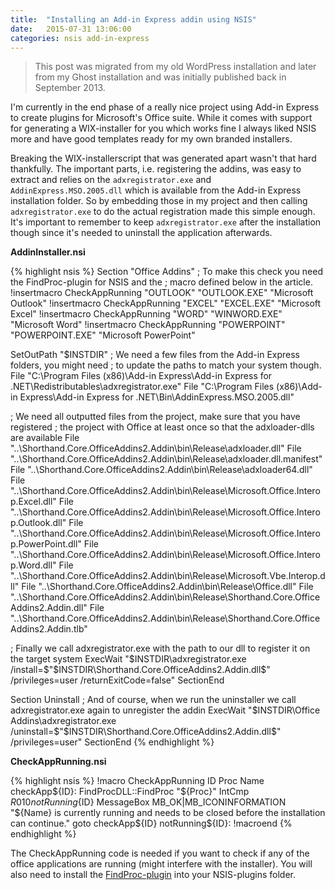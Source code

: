 ```yaml
---
title:  "Installing an Add-in Express addin using NSIS"
date:   2015-07-31 13:06:00
categories: nsis add-in-express
---
```


> This post was migrated from my old WordPress installation and later from my Ghost installation and was initially published back in September 2013.

I'm currently in the end phase of a really nice project using Add-in Express to create plugins for Microsoft's Office suite. While it comes with support for generating a WIX-installer for you which works fine I always liked NSIS more and have good templates ready for my own branded installers.

Breaking the WIX-installerscript that was generated apart wasn't that hard thankfully. The important parts, i.e. registering the addins, was easy to extract and relies on the `adxregistrator.exe` and `AddinExpress.MSO.2005.dll` which is available from the Add-in Express installation folder. So by embedding those in my project and then calling `adxregistrator.exe` to do the actual registration made this simple enough. It's important to remember to keep `adxregistrator.exe` after the installation though since it's needed to uninstall the application afterwards.

**AddinInstaller.nsi**

{% highlight nsis %}
Section "Office Addins"
  ; To make this check you need the FindProc-plugin for NSIS and the
  ; macro defined below in the article.
  !insertmacro CheckAppRunning "OUTLOOK" "OUTLOOK.EXE" "Microsoft Outlook"
  !insertmacro CheckAppRunning "EXCEL" "EXCEL.EXE" "Microsoft Excel"
  !insertmacro CheckAppRunning "WORD" "WINWORD.EXE" "Microsoft Word"
  !insertmacro CheckAppRunning "POWERPOINT" "POWERPOINT.EXE" "Microsoft PowerPoint"
  
  SetOutPath "$INSTDIR"
  ; We need a few files from the Add-in Express folders, you might need
  ; to update the paths to match your system though.
  File "C:\Program Files (x86)\Add-in Express\Add-in Express for .NET\Redistributables\adxregistrator.exe"
  File "C:\Program Files (x86)\Add-in Express\Add-in Express for .NET\Bin\AddinExpress.MSO.2005.dll"
  
  ; We need all outputted files from the project, make sure that you have registered
  ; the project with Office at least once so that the adxloader-dlls are available
  File "..\Shorthand.Core.OfficeAddins2.Addin\bin\Release\adxloader.dll"
  File "..\Shorthand.Core.OfficeAddins2.Addin\bin\Release\adxloader.dll.manifest"
  File "..\Shorthand.Core.OfficeAddins2.Addin\bin\Release\adxloader64.dll"
  File "..\Shorthand.Core.OfficeAddins2.Addin\bin\Release\Microsoft.Office.Interop.Excel.dll"
  File "..\Shorthand.Core.OfficeAddins2.Addin\bin\Release\Microsoft.Office.Interop.Outlook.dll"
  File "..\Shorthand.Core.OfficeAddins2.Addin\bin\Release\Microsoft.Office.Interop.PowerPoint.dll"
  File "..\Shorthand.Core.OfficeAddins2.Addin\bin\Release\Microsoft.Office.Interop.Word.dll"
  File "..\Shorthand.Core.OfficeAddins2.Addin\bin\Release\Microsoft.Vbe.Interop.dll"
  File "..\Shorthand.Core.OfficeAddins2.Addin\bin\Release\Office.dll"
  File "..\Shorthand.Core.OfficeAddins2.Addin\bin\Release\Shorthand.Core.OfficeAddins2.Addin.dll"
  File "..\Shorthand.Core.OfficeAddins2.Addin\bin\Release\Shorthand.Core.OfficeAddins2.Addin.tlb"
  
  ; Finally we call adxregistrator.exe with the path to our dll to register it on the target system
  ExecWait "$INSTDIR\adxregistrator.exe /install=$\"$INSTDIR\Shorthand.Core.OfficeAddins2.Addin.dll$\" /privileges=user /returnExitCode=false"
  SectionEnd
  
  Section Uninstall
  ; And of course, when we run the uninstaller we call adxregistrator.exe again to unregister the addin
  ExecWait "$INSTDIR\Office Addins\adxregistrator.exe /uninstall=$\"$INSTDIR\Shorthand.Core.OfficeAddins2.Addin.dll$\" /privileges=user"
SectionEnd
{% endhighlight %}

**CheckAppRunning.nsi**

{% highlight nsis %}
!macro CheckAppRunning ID Proc Name
  checkApp${ID}:
  FindProcDLL::FindProc "${Proc}"
  IntCmp $R0 1 0 notRunning${ID}
  MessageBox MB_OK|MB_ICONINFORMATION "${Name} is currently running and needs to be closed before the installation can continue."
  goto checkApp${ID}
  notRunning${ID}:
!macroend
{% endhighlight %}


The CheckAppRunning code is needed if you want to check if any of the office applications are running (might interfere with the installer). You will also need to install the [FindProc-plugin](http://nsis.sourceforge.net/FindProcDLL_plug-in) into your NSIS-plugins folder.